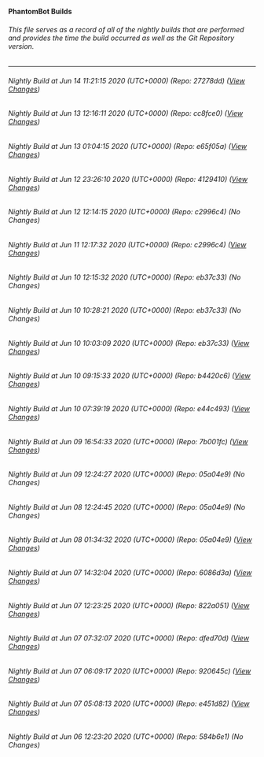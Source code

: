 **PhantomBot Builds**

###### This file serves as a record of all of the nightly builds that are performed and provides the time the build occurred as well as the Git Repository version.
-------------------------------------------------------------------------------------------------------------
###### Nightly Build at Jun 14 11:21:15 2020 (UTC+0000) (Repo: 27278dd) ([View Changes](https://github.com/PhantomBot/PhantomBot/compare/cc8fce0...27278dd))
###### Nightly Build at Jun 13 12:16:11 2020 (UTC+0000) (Repo: cc8fce0) ([View Changes](https://github.com/PhantomBot/PhantomBot/compare/e65f05a...cc8fce0))
###### Nightly Build at Jun 13 01:04:15 2020 (UTC+0000) (Repo: e65f05a) ([View Changes](https://github.com/PhantomBot/PhantomBot/compare/4129410...e65f05a))
###### Nightly Build at Jun 12 23:26:10 2020 (UTC+0000) (Repo: 4129410) ([View Changes](https://github.com/PhantomBot/PhantomBot/compare/c2996c4...4129410))
###### Nightly Build at Jun 12 12:14:15 2020 (UTC+0000) (Repo: c2996c4) (No Changes)
###### Nightly Build at Jun 11 12:17:32 2020 (UTC+0000) (Repo: c2996c4) ([View Changes](https://github.com/PhantomBot/PhantomBot/compare/eb37c33...c2996c4))
###### Nightly Build at Jun 10 12:15:32 2020 (UTC+0000) (Repo: eb37c33) (No Changes)
###### Nightly Build at Jun 10 10:28:21 2020 (UTC+0000) (Repo: eb37c33) (No Changes)
###### Nightly Build at Jun 10 10:03:09 2020 (UTC+0000) (Repo: eb37c33) ([View Changes](https://github.com/PhantomBot/PhantomBot/compare/b4420c6...eb37c33))
###### Nightly Build at Jun 10 09:15:33 2020 (UTC+0000) (Repo: b4420c6) ([View Changes](https://github.com/PhantomBot/PhantomBot/compare/e44c493...b4420c6))
###### Nightly Build at Jun 10 07:39:19 2020 (UTC+0000) (Repo: e44c493) ([View Changes](https://github.com/PhantomBot/PhantomBot/compare/7b001fc...e44c493))
###### Nightly Build at Jun 09 16:54:33 2020 (UTC+0000) (Repo: 7b001fc) ([View Changes](https://github.com/PhantomBot/PhantomBot/compare/05a04e9...7b001fc))
###### Nightly Build at Jun 09 12:24:27 2020 (UTC+0000) (Repo: 05a04e9) (No Changes)
###### Nightly Build at Jun 08 12:24:45 2020 (UTC+0000) (Repo: 05a04e9) (No Changes)
###### Nightly Build at Jun 08 01:34:32 2020 (UTC+0000) (Repo: 05a04e9) ([View Changes](https://github.com/PhantomBot/PhantomBot/compare/6086d3a...05a04e9))
###### Nightly Build at Jun 07 14:32:04 2020 (UTC+0000) (Repo: 6086d3a) ([View Changes](https://github.com/PhantomBot/PhantomBot/compare/822a051...6086d3a))
###### Nightly Build at Jun 07 12:23:25 2020 (UTC+0000) (Repo: 822a051) ([View Changes](https://github.com/PhantomBot/PhantomBot/compare/dfed70d...822a051))
###### Nightly Build at Jun 07 07:32:07 2020 (UTC+0000) (Repo: dfed70d) ([View Changes](https://github.com/PhantomBot/PhantomBot/compare/920645c...dfed70d))
###### Nightly Build at Jun 07 06:09:17 2020 (UTC+0000) (Repo: 920645c) ([View Changes](https://github.com/PhantomBot/PhantomBot/compare/e451d82...920645c))
###### Nightly Build at Jun 07 05:08:13 2020 (UTC+0000) (Repo: e451d82) ([View Changes](https://github.com/PhantomBot/PhantomBot/compare/584b6e1...e451d82))
###### Nightly Build at Jun 06 12:23:20 2020 (UTC+0000) (Repo: 584b6e1) (No Changes)
